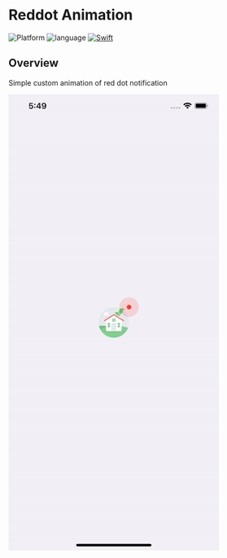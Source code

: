 # Reddot Animation

![Platform](https://img.shields.io/badge/platform-%20iOS%20-lightgrey.svg)
![language](https://img.shields.io/badge/Language-Swift-8E44AD.svg)
[![Swift](https://img.shields.io/badge/Swift-5-orange.svg?style=flat)](https://developer.apple.com/swift)

## Overview
Simple custom animation of red dot notification

<img src="https://github.com/oliver-anh-nguyen/AnimationNotificationDot/blob/master/DotAnimation/DotAnimation/DotAnimation.gif" width="414" height="896">

